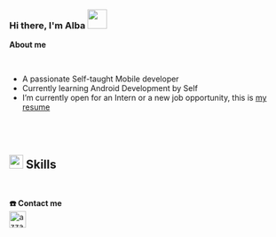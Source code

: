 ### Hi there, I'm Alba </b><img src="https://media.giphy.com/media/hvRJCLFzcasrR4ia7z/giphy.gif" width="35"></h1>

**About me**

<br>

- A passionate Self-taught Mobile developer
- Currently learning Android Development by Self
- I’m currently open for an Intern or a new job opportunity, this is [my resume](https://read.cv/albavidal)

<br><br>

## <img src="https://media2.giphy.com/media/QssGEmpkyEOhBCb7e1/giphy.gif?cid=ecf05e47a0n3gi1bfqntqmob8g9aid1oyj2wr3ds3mg700bl&rid=giphy.gif" width ="25"><b> Skills</b>
<br>

<b>☎️ Contact me</b>
<br>
      <a href="https://www.linkedin.com/in/alba-vidal-esteve-07b801184/" target="blank"><img align="center"
         src="https://img.shields.io/badge/linkedin-%231DA1F2.svg?style=for-the-badge&logo=linkedin&logoColor=white"
         alt="azzar" height="30"/></a>


<!--
**AlbaVidalEsteve/AlbaVidalEsteve** is a ✨ _special_ ✨ repository because its `README.md` (this file) appears on your GitHub profile.

Here are some ideas to get you started:

- 🔭 I’m currently working on ...
- 🌱 I’m currently learning ...
- 👯 I’m looking to collaborate on ...
- 🤔 I’m looking for help with ...
- 💬 Ask me about ...
- 📫 How to reach me: ...
- 😄 Pronouns: ...
- ⚡ Fun fact: ...
-->
